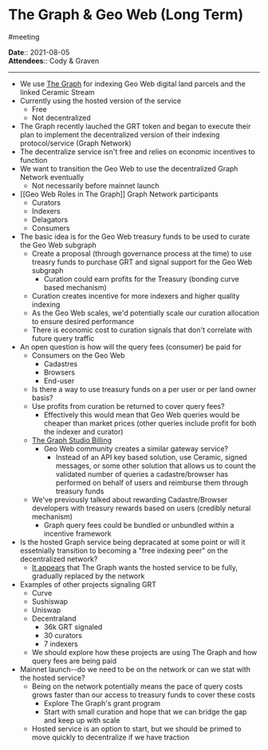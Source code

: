 # The Graph & Geo Web (Long Term)  
#meeting

**Date**:: 2021-08-05  
**Attendees**:: Cody & Graven  

---

* We use [The Graph][1] for indexing Geo Web digital land parcels and the linked Ceramic Stream
* Currently using the hosted version of the service
    * Free
    * Not decentralized
* The Graph recently lauched the GRT token and began to execute their plan to implement the decentralized version of their indexing protocol/service (Graph Network)
* The decentralize service isn't free and relies on economic incentives to function
* We want to transition the Geo Web to use the decentralized Graph Network eventually
    * Not necessarily before mainnet launch
* [[Geo Web Roles in The Graph]] Graph Network participants
    * Curators 
    * Indexers
    * Delagators
    * Consumers
* The basic idea is for the Geo Web treasury funds to be used to curate the Geo Web subgraph
    * Create a proposal (through governance process at the time) to use treasry funds to purchase GRT and signal support for the Geo Web subgraph
        * Curation could earn profits for the Treasury (bonding curve based mechanism)
    * Curation creates incentive for more indexers and higher quality indexing
    * As the Geo Web scales, we'd potentially scale our curation allocation to ensure desired performance
    * There is economic cost to curation signals that don't correlate with future query traffic
* An open question is how will the query fees (consumer) be paid for
    * Consumers on the Geo Web
        * Cadastres
        * Browsers
        * End-user
    * Is there a way to use treasury funds on a per user or per land owner basis?
    * Use profits from curation be returned to cover query fees?
        * Effectively this would mean that Geo Web queries would be cheaper than market prices (other queries include profit for both the indexer and curator)
    * [The Graph Studio Billing][2]
        * Geo Web community creates a similar gateway service?
            * Instead of an API key based solution, use Ceramic, signed messages, or some other solution that allows us to count the validated number of queries a cadastre/browser has performed on behalf of users and reimburse them through treasury funds
    * We've previously talked about rewarding Cadastre/Browser developers with treasury rewards based on users (credibly netural mechanism)
        * Graph query fees could be bundled or unbundled within a incentive framework
* Is the hosted Graph service being depracated at some point or will it essetnially transition to becoming a "free indexing peer" on the decentralized network?
    * [It appears][3] that The Graph wants the hosted service to be fully, gradually replaced by the network
* Examples of other projects signaling GRT
    * Curve
    * Sushiswap
    * Uniswap
    * Decentraland
        * 36k GRT signaled
        * 30 curators
        * 7 indexers
    * We should explore how these projects are using The Graph and how query fees are being paid
* Mainnet launch--do we need to be on the network or can we stat with the hosted service?
    * Being on the network potentially means the pace of query costs grows faster than our access to treasury funds to cover these costs
        * Explore The Graph's grant program
        * Start with small curation and hope that we can bridge the gap and keep up with scale
    * Hosted service is an option to start, but we should be primed to move quickly to decentralize if we have traction

[1]: https://thegraph.com
[2]: https://thegraph.com/docs/studio/billing
[3]: https://thegraph.com/blog/curation-live